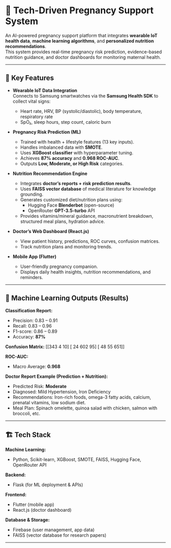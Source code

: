 # 🤰 Tech-Driven Pregnancy Support System

An AI-powered pregnancy support platform that integrates **wearable IoT health data**, **machine learning algorithms**, and **personalized nutrition recommendations**.  
This system provides real-time pregnancy risk prediction, evidence-based nutrition guidance, and doctor dashboards for monitoring maternal health.

---

## 📌 Key Features

- **Wearable IoT Data Integration**  
  Connects to Samsung smartwatches via the **Samsung Health SDK** to collect vital signs:
  - Heart rate, HRV, BP (systolic/diastolic), body temperature, respiratory rate  
  - SpO₂, sleep hours, step count, caloric burn  

- **Pregnancy Risk Prediction (ML)**  
  - Trained with health + lifestyle features (13 key inputs).  
  - Handles imbalanced data with **SMOTE**.  
  - Uses **XGBoost classifier** with hyperparameter tuning.  
  - Achieves **87% accuracy** and **0.968 ROC-AUC**.  
  - Outputs **Low, Moderate, or High Risk** categories.  

- **Nutrition Recommendation Engine**  
  - Integrates **doctor’s reports + risk prediction results**.  
  - Uses **FAISS vector database** of medical literature for knowledge grounding.  
  - Generates customized diet/nutrition plans using:
    - Hugging Face **Blenderbot** (open-source)  
    - OpenRouter **GPT-3.5-turbo** API  
  - Provides vitamins/mineral guidance, macronutrient breakdown, structured meal plans, hydration advice.  

- **Doctor’s Web Dashboard (React.js)**  
  - View patient history, predictions, ROC curves, confusion matrices.  
  - Track nutrition plans and monitoring trends.  

- **Mobile App (Flutter)**  
  - User-friendly pregnancy companion.  
  - Displays daily health insights, nutrition recommendations, and reminders.  

---

## 🧪 Machine Learning Outputs (Results)

**Classification Report:**
- Precision: 0.83 – 0.91  
- Recall: 0.83 – 0.96  
- F1-score: 0.86 – 0.89  
- Accuracy: **87%**

**Confusion Matrix:**
[[343 4 10]
[ 24 602 95]
[ 48 55 651]]


**ROC-AUC:**  
- Macro Average: **0.968**

**Doctor Report Example (Prediction + Nutrition):**
- Predicted Risk: **Moderate**  
- Diagnosed: Mild Hypertension, Iron Deficiency  
- Recommendations: Iron-rich foods, omega-3 fatty acids, calcium, prenatal vitamins, low sodium diet.  
- Meal Plan: Spinach omelette, quinoa salad with chicken, salmon with broccoli, etc.  

---

## 🏗️ Tech Stack

**Machine Learning:**
- Python, Scikit-learn, XGBoost, SMOTE, FAISS, Hugging Face, OpenRouter API  

**Backend:**
- Flask (for ML deployment & APIs)  

**Frontend:**
- Flutter (mobile app)  
- React.js (doctor dashboard)  

**Database & Storage:**
- Firebase (user management, app data)  
- FAISS (vector database for research papers)  

---
